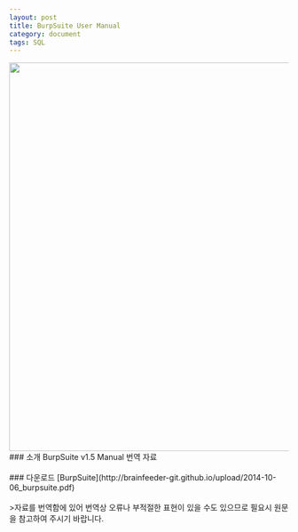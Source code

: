 ```yaml
---
layout: post
title: BurpSuite User Manual
category: document
tags: SQL
---
```


<img src=http://brainfeeder-git.github.io/upload/2014-10-06_burpsuite.png width=700>
<br/>
### 소개
BurpSuite v1.5 Manual 번역 자료
<br/>
<br/>
### 다운로드
[BurpSuite](http://brainfeeder-git.github.io/upload/2014-10-06_burpsuite.pdf)
<br/>
<br/>
>자료를 번역함에 있어 번역상 오류나 부적절한 표현이 있을 수도 있으므로 필요시 원문을 참고하여 주시기 바랍니다.

